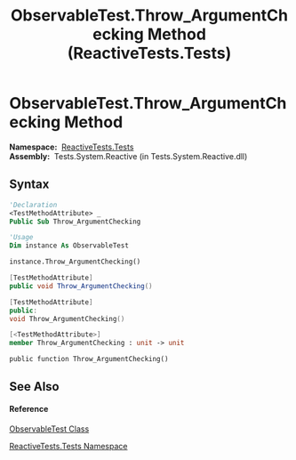 ﻿---
title: ObservableTest.Throw_ArgumentChecking Method  (ReactiveTests.Tests)
TOCTitle: Throw_ArgumentChecking Method
ms:assetid: M:ReactiveTests.Tests.ObservableTest.Throw_ArgumentChecking
ms:mtpsurl: https://msdn.microsoft.com/en-us/library/reactivetests.tests.observabletest.throw_argumentchecking(v=VS.103)
ms:contentKeyID: 36620508
ms.date: 06/28/2011
mtps_version: v=VS.103
f1_keywords:
- ReactiveTests.Tests.ObservableTest.Throw_ArgumentChecking
dev_langs:
- CSharp
- JScript
- VB
- FSharp
- c++
---

# ObservableTest.Throw\_ArgumentChecking Method

**Namespace:**  [ReactiveTests.Tests](hh289046\(v=vs.103\).md)  
**Assembly:**  Tests.System.Reactive (in Tests.System.Reactive.dll)

## Syntax

``` vb
'Declaration
<TestMethodAttribute> _
Public Sub Throw_ArgumentChecking
```

``` vb
'Usage
Dim instance As ObservableTest

instance.Throw_ArgumentChecking()
```

``` csharp
[TestMethodAttribute]
public void Throw_ArgumentChecking()
```

``` c++
[TestMethodAttribute]
public:
void Throw_ArgumentChecking()
```

``` fsharp
[<TestMethodAttribute>]
member Throw_ArgumentChecking : unit -> unit 
```

``` jscript
public function Throw_ArgumentChecking()
```

## See Also

#### Reference

[ObservableTest Class](hh288687\(v=vs.103\).md)

[ReactiveTests.Tests Namespace](hh289046\(v=vs.103\).md)

